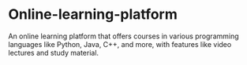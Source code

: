 # Online-learning-platform
An online learning platform that offers courses in various programming languages like Python, Java, C++, and more, with features like video lectures and study material.
